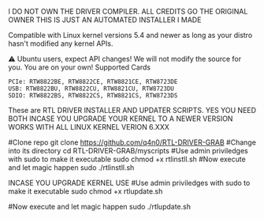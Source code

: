 I DO NOT OWN THE DRIVER COMPILER. ALL CREDITS GO THE ORIGINAL OWNER THIS IS JUST AN AUTOMATED INSTALLER I MADE 

Compatible with Linux kernel versions 5.4 and newer as long as your distro hasn't modified any kernel APIs.

⚠️ Ubuntu users, expect API changes! We will not modify the source for you. You are on your own!
Supported Cards

    PCIe: RTW8822BE, RTW8822CE, RTW8821CE, RTW8723DE
    USB: RTW8822BU, RTW8822CU, RTW8821CU, RTW8723DU
    SDIO: RTW8822BS, RTW8822CS, RTW8821CS, RTW8723DS


These are RTL DRIVER INSTALLER AND UPDATER SCRIPTS. YES YOU NEED BOTH INCASE YOU UPGRADE YOUR KERNEL TO A NEWER VERSION WORKS WITH ALL LINUX KERNEL VERION 6.XXX  

#Clone repo 
    git clone https://github.com/q4n0/RTL-DRIVER-GRAB
#Change into its directory 
    cd RTL-DRIVER-GRAB/myscripts
#Use admin priviledges with sudo to make it executable 
    sudo chmod +x rtlinstll.sh
#Now execute and let magic happen
    sudo ./rtlinstll.sh

INCASE YOU UPGRADE KERNEL USE 
#Use admin priviledges with sudo to make it executable
    sudo chmod +x rtlupdate.sh

#Now execute and let magic happen 
     sudo ./rtlupdate.sh
